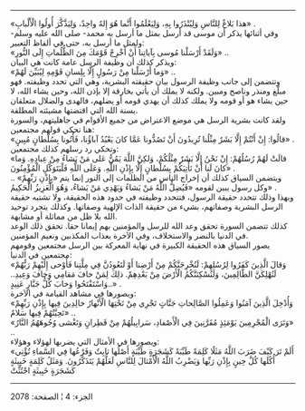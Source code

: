 ------------------------------------------------------------------------

«هذا بَلاغٌ لِلنَّاسِ وَلِيُنْذَرُوا بِهِ، وَلِيَعْلَمُوا أَنَّما هُوَ إِلهٌ واحِدٌ، وَلِيَذَّكَّرَ أُولُوا
الْأَلْبابِ» .  
وفي أثنائها يذكر أن موسى قد أرسل بمثل ما أرسل به محمد- صلى الله عليه
وسلم- ولمثل ما أرسل به، حتى في ألفاظ التعبير:  
«وَلَقَدْ أَرْسَلْنا مُوسى بِآياتِنا أَنْ أَخْرِجْ قَوْمَكَ مِنَ الظُّلُماتِ إِلَى النُّورِ» ..  
ويذكر كذلك أن وظيفة الرسل عامة كانت هي البيان:  
«وَما أَرْسَلْنا مِنْ رَسُولٍ إِلَّا بِلِسانِ قَوْمِهِ لِيُبَيِّنَ لَهُمْ» ..  
وتتضمن إلى جانب وظيفة الرسول بيان حقيقته البشرية، وهي التي تحدد وظيفته.
فهو مبلّغ ومنذر وناصح ومبين. ولكنه لا يملك أن يأتي بخارقة إلا بإذن الله،
وحين يشاء الله، لا حين يشاء هو أو قومه ولا يملك كذلك أن يهدي قومه أو
يضلهم، فالهدى والضلال متعلقان بسنة الله التي اقتضتها مشيئته المطلقة.  
ولقد كانت بشرية الرسل هي موضع الاعتراض من جميع الأقوام في جاهليتهم،
والسورة هنا تحكي قولهم مجتمعين:  
«قالُوا: إِنْ أَنْتُمْ إِلَّا بَشَرٌ مِثْلُنا تُرِيدُونَ أَنْ تَصُدُّونا عَمَّا كانَ يَعْبُدُ آباؤُنا،
فَأْتُونا بِسُلْطانٍ مُبِينٍ» .  
وتحكي رد رسلهم كذلك مجتمعين:  
«قالَتْ لَهُمْ رُسُلُهُمْ: إِنْ نَحْنُ إِلَّا بَشَرٌ مِثْلُكُمْ، وَلكِنَّ اللَّهَ يَمُنُّ عَلى مَنْ يَشاءُ مِنْ
عِبادِهِ. وَما كانَ لَنا أَنْ نَأْتِيَكُمْ بِسُلْطانٍ إِلَّا بِإِذْنِ اللَّهِ. وَعَلَى اللَّهِ فَلْيَتَوَكَّلِ
الْمُؤْمِنُونَ» .  
ويتضمن السياق كذلك أن إخراج الناس من الظلمات إلى النور إنما يتم «بِإِذْنِ
رَبِّهِمْ» .. وكل رسول يبين لقومه «فَيُضِلُّ اللَّهُ مَنْ يَشاءُ وَيَهْدِي مَنْ يَشاءُ، وَهُوَ
الْعَزِيزُ الْحَكِيمُ» .  
وبهذا وذلك تتحدد حقيقة الرسول، فتتحدد وظيفته في حدود هذه الحقيقة، ولا
تشتبه حقيقة الرسل البشرية وصفاتهم، بشيء من حقيقة الذات الإلهية وصفاتها.
وكذلك يتجرد توحيد الله بلا ظل من مماثلة أو مشابهة.  
كذلك تتضمن السورة تحقق وعد الله للرسل والمؤمنين بهم إيمانا حقا. تحقق ذلك
الوعد في الدنيا بالنصر والاستخلاف، وفي الآخرة بعذاب المكذبين ونعيم
المؤمنين.  
يصور السياق هذه الحقيقة الكبيرة في نهاية المعركة بين الرسل مجتمعين
وقومهم مجتمعين في الدنيا:  
«وَقالَ الَّذِينَ كَفَرُوا لِرُسُلِهِمْ: لَنُخْرِجَنَّكُمْ مِنْ أَرْضِنا أَوْ لَتَعُودُنَّ فِي مِلَّتِنا فَأَوْحى
إِلَيْهِمْ رَبُّهُمْ لَنُهْلِكَنَّ الظَّالِمِينَ، وَلَنُسْكِنَنَّكُمُ الْأَرْضَ مِنْ بَعْدِهِمْ. ذلِكَ لِمَنْ خافَ مَقامِي
وَخافَ وَعِيدِ.. وَاسْتَفْتَحُوا وَخابَ كُلُّ جَبَّارٍ عَنِيدٍ..» .  
ويصورها في مشاهد القيامة في الآخرة:  
«وَأُدْخِلَ الَّذِينَ آمَنُوا وَعَمِلُوا الصَّالِحاتِ جَنَّاتٍ تَجْرِي مِنْ تَحْتِهَا الْأَنْهارُ خالِدِينَ
فِيها بِإِذْنِ رَبِّهِمْ تَحِيَّتُهُمْ فِيها سَلامٌ» ..  
«وَتَرَى الْمُجْرِمِينَ يَوْمَئِذٍ مُقَرَّنِينَ فِي الْأَصْفادِ، سَرابِيلُهُمْ مِنْ قَطِرانٍ وَتَغْشى وُجُوهَهُمُ
النَّارُ» ..  
ويصورها في الأمثال التي يضربها لهؤلاء وهؤلاء:  
«أَلَمْ تَرَ كَيْفَ ضَرَبَ اللَّهُ مَثَلًا كَلِمَةً طَيِّبَةً كَشَجَرَةٍ طَيِّبَةٍ أَصْلُها ثابِتٌ وَفَرْعُها فِي
السَّماءِ تُؤْتِي أُكُلَها كُلَّ حِينٍ بِإِذْنِ رَبِّها وَيَضْرِبُ اللَّهُ الْأَمْثالَ لِلنَّاسِ لَعَلَّهُمْ
يَتَذَكَّرُونَ. وَمَثَلُ كَلِمَةٍ خَبِيثَةٍ كَشَجَرَةٍ خَبِيثَةٍ اجْتُثَّتْ

------------------------------------------------------------------------

الجزء: 4 ¦ الصفحة: 2078
